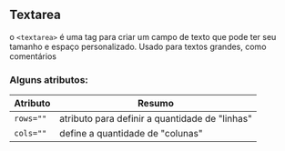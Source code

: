 ## Textarea

o ```<textarea>``` é uma tag para criar um campo de texto que pode ter seu tamanho e espaço personalizado. Usado para textos grandes, como comentários

### Alguns atributos:

| Atributo | Resumo |
| --- | ---- |
| ```rows=""``` | atributo para definir a quantidade de "linhas" |
| ```cols=""``` | define a quantidade de "colunas" |